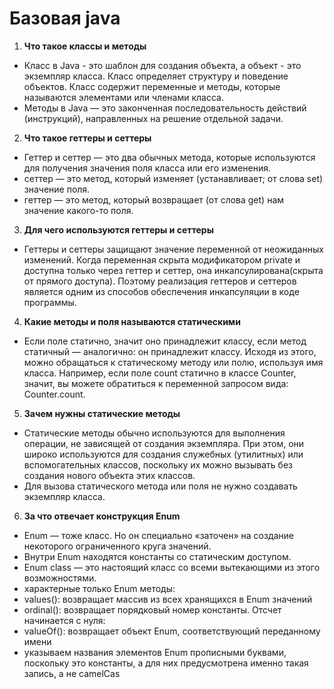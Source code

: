 # Базовая java
1) <b>Что такое классы и методы</b>
* Класс в Java - это шаблон для создания объекта, а объект - 
это экземпляр класса. Класс определяет структуру и поведение объектов. 
Класс содержит переменные и методы, которые называются элементами или 
членами класса.
* Методы в Java — это законченная последовательность действий (инструкций),
направленных на решение отдельной задачи. 
2) <b>Что такое геттеры и сеттеры</b>
* Геттер и сеттер — это два обычных метода, которые используются для 
получения значения поля класса или его изменения. 
* сеттер — это метод, который изменяет (устанавливает; от слова set)
значение поля. 
* геттер — это метод, который возвращает (от слова get) нам значение 
какого-то поля.
3) **Для чего используются геттеры и сеттеры**
* Геттеры и сеттеры защищают значение переменной от неожиданных изменений.
Когда переменная скрыта модификатором private и доступна только через геттер
и сеттер, она инкапсулирована(скрыта от прямого доступа). Поэтому реализация
геттеров и сеттеров является одним из способов обеспечения инкапсуляции в 
коде программы.
4) **Какие методы и поля называются статическими**
* Если поле статично, значит оно принадлежит классу, если метод статичный — аналогично:
он принадлежит классу. Исходя из этого, можно обращаться к статическому 
методу или полю, используя имя класса. Например, если поле count статично
в классе Counter, значит, вы можете обратиться к переменной запросом вида:
Counter.count. 
5) **Зачем нужны статические методы**
* Статические методы обычно используются для выполнения операции, не зависящей от 
создания экземпляра. При этом, они широко используются для создания
служебных (утилитных) или вспомогательных классов, поскольку их можно
вызывать без создания нового объекта этих классов.
* Для вызова статического метода или поля не нужно создавать экземпляр класса.
6) **За что отвечает конструкция Enum**
* Enum — тоже класс. Но он специально «заточен» на создание некоторого ограниченного круга значений.
* Внутри Enum находятся константы со статическим доступом.
* Enum class — это настоящий класс со всеми вытекающими из этого возможностями.
* характерные только Enum методы:
* values(): возвращает массив из всех хранящихся в Enum значений
* ordinal(): возвращает порядковый номер константы. Отсчет начинается с нуля:
* valueOf(): возвращает объект Enum, соответствующий переданному имени
* указываем названия элементов Enum прописными буквами, поскольку это константы, а для них предусмотрена именно такая запись, а не camelCas

